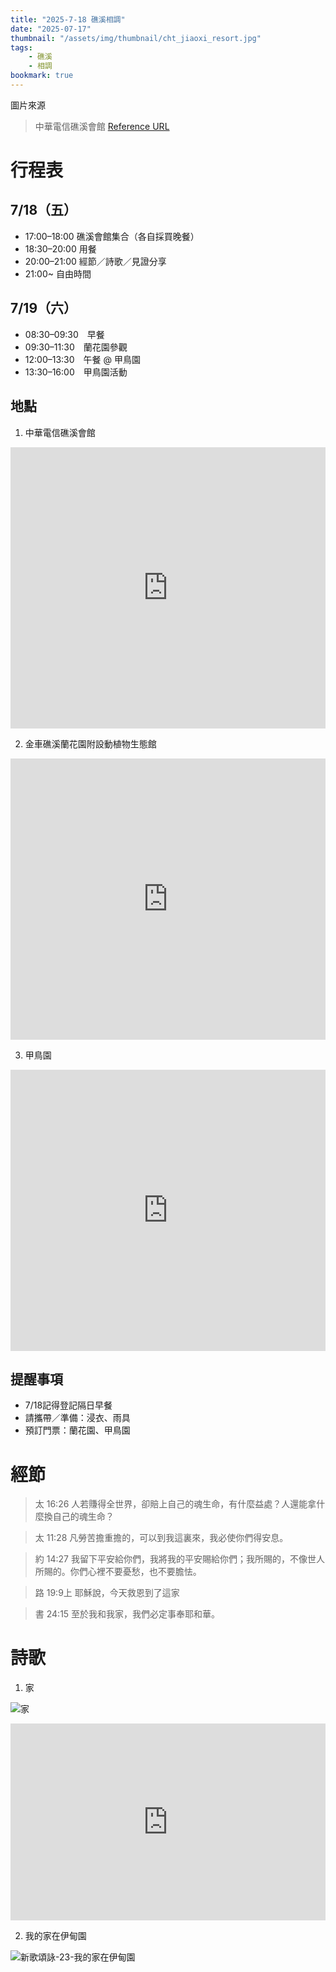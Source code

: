 ```yaml
---
title: "2025-7-18 礁溪相調"
date: "2025-07-17"
thumbnail: "/assets/img/thumbnail/cht_jiaoxi_resort.jpg"
tags:
    - 礁溪
    - 相調
bookmark: true
---
```


圖片來源
> 中華電信礁溪會館 [Reference URL](https://resort.cht.com.tw/HotelInfo/hotel_info.php?h=03-1010-4) 

# 行程表

## 7/18（五）
* 17:00–18:00 礁溪會館集合（各自採買晚餐）
* 18:30–20:00 用餐
* 20:00–21:00 經節／詩歌／見證分享
* 21:00~      自由時間

## 7/19（六）
* 08:30–09:30　早餐
* 09:30–11:30　蘭花園參觀
* 12:00–13:30　午餐 @ 甲鳥園
* 13:30–16:00　甲鳥園活動

## 地點

1. 中華電信礁溪會館

<iframe src="https://www.google.com/maps/embed?pb=!1m18!1m12!1m3!1d1479.1859477660414!2d121.77018710001911!3d24.82263982880755!2m3!1f0!2f0!3f0!3m2!1i1024!2i768!4f13.1!3m3!1m2!1s0x3467fa4ea6ed1863%3A0xe5d6901058d796a4!2z5Lit6I-v6Zu75L-h56SB5rqq5pyD6aSo!5e0!3m2!1szh-TW!2stw!4v1752735767339!5m2!1szh-TW!2stw" width="100%" height="450" style="border:0;" allowfullscreen="" loading="lazy" referrerpolicy="no-referrer-when-downgrade"></iframe>

2. 金車礁溪蘭花園附設動植物生態館

<iframe src="https://www.google.com/maps/embed?pb=!1m18!1m12!1m3!1d8865.375052971795!2d121.78078352561062!3d24.81878958473292!2m3!1f0!2f0!3f0!3m2!1i1024!2i768!4f13.1!3m3!1m2!1s0x3467fa47d5aae991%3A0xa4665f9435e75acf!2z6YeR6LuK56SB5rqq6Jit6Iqx5ZyS6ZmE6Kit5YuV5qSN54mp55Sf5oWL6aSo!5e0!3m2!1szh-TW!2stw!4v1752734754214!5m2!1szh-TW!2stw" width="100%" height="450" style="border:0;" allowfullscreen="" loading="lazy" referrerpolicy="no-referrer-when-downgrade"></iframe>

3. 甲鳥園

<iframe src="https://www.google.com/maps/embed?pb=!1m18!1m12!1m3!1d28977.08684818199!2d121.7361336755486!3d24.790801107959652!2m3!1f0!2f0!3f0!3m2!1i1024!2i768!4f13.1!3m3!1m2!1s0x3467fb3d911d5647%3A0xd6317b4f3cac42c7!2z55Sy6bOl5ZyS!5e0!3m2!1szh-TW!2stw!4v1752734684877!5m2!1szh-TW!2stw" width="100%" height="450" style="border:0;" allowfullscreen="" loading="lazy" referrerpolicy="no-referrer-when-downgrade"></iframe>

## 提醒事項
* 7/18記得登記隔日早餐
* 請攜帶／準備：浸衣、雨具
* 預訂門票：蘭花園、甲鳥園

# 經節

> 太 16:26 人若賺得全世界，卻賠上自己的魂生命，有什麼益處？人還能拿什麼換自己的魂生命？ 

> 太 11:28 凡勞苦擔重擔的，可以到我這裏來，我必使你們得安息。

> 約 14:27 我留下平安給你們，我將我的平安賜給你們；我所賜的，不像世人所賜的。你們心裡不要憂愁，也不要膽怯。

> 路 19:9上 耶穌說，今天救恩到了這家

> 書 24:15 至於我和我家，我們必定事奉耶和華。

# 詩歌

1. 家

![家](/assets/img/hymns/home.jpg "家")

<iframe width="100%" height="315" src="https://www.youtube.com/embed/DI9uWWOoiHA?si=0Dv-EJKndSGWTxaZ" title="YouTube video player" frameborder="0" allow="accelerometer; autoplay; clipboard-write; encrypted-media; gyroscope; picture-in-picture; web-share" referrerpolicy="strict-origin-when-cross-origin" allowfullscreen></iframe>

2. 我的家在伊甸園

![新歌頌詠-23-我的家在伊甸園](/assets/img/hymns/hymn-praise-23.jpg "新歌頌詠-23-我的家在伊甸園")
